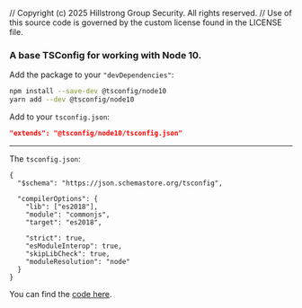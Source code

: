 // Copyright (c) 2025 Hillstrong Group Security. All rights reserved.
// Use of this source code is governed by the custom license found in the LICENSE file.

### A base TSConfig for working with Node 10.

Add the package to your `"devDependencies"`:

```sh
npm install --save-dev @tsconfig/node10
yarn add --dev @tsconfig/node10
```

Add to your `tsconfig.json`:

```json
"extends": "@tsconfig/node10/tsconfig.json"
```

---

The `tsconfig.json`: 

```jsonc
{
  "$schema": "https://json.schemastore.org/tsconfig",

  "compilerOptions": {
    "lib": ["es2018"],
    "module": "commonjs",
    "target": "es2018",

    "strict": true,
    "esModuleInterop": true,
    "skipLibCheck": true,
    "moduleResolution": "node"
  }
}

```

You can find the [code here](https://github.com/tsconfig/bases/blob/master/bases/node10.json).
